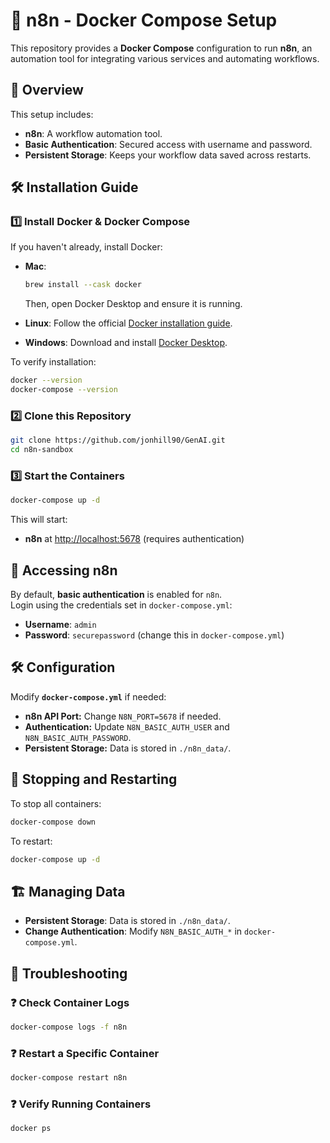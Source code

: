 # 🚀 n8n - Docker Compose Setup

This repository provides a **Docker Compose** configuration to run **n8n**, an automation tool for integrating various services and automating workflows.

## 📌 Overview

This setup includes:
- **n8n**: A workflow automation tool.
- **Basic Authentication**: Secured access with username and password.
- **Persistent Storage**: Keeps your workflow data saved across restarts.

## 🛠 Installation Guide

### 1️⃣ Install Docker & Docker Compose

If you haven't already, install Docker:

- **Mac**:  
  ```bash
  brew install --cask docker
  ```
  Then, open Docker Desktop and ensure it is running.

- **Linux**: Follow the official [Docker installation guide](https://docs.docker.com/get-docker/).

- **Windows**: Download and install [Docker Desktop](https://www.docker.com/products/docker-desktop/).

To verify installation:
```bash
docker --version
docker-compose --version
```

### 2️⃣ Clone this Repository

```bash
git clone https://github.com/jonhill90/GenAI.git
cd n8n-sandbox
```

### 3️⃣ Start the Containers

```bash
docker-compose up -d
```

This will start:
- **n8n** at [http://localhost:5678](http://localhost:5678) (requires authentication)

## 🔑 Accessing n8n

By default, **basic authentication** is enabled for `n8n`.  
Login using the credentials set in `docker-compose.yml`:

- **Username**: `admin`
- **Password**: `securepassword` (change this in `docker-compose.yml`)

## 🛠 Configuration

Modify **`docker-compose.yml`** if needed:

- **n8n API Port:** Change `N8N_PORT=5678` if needed.
- **Authentication:** Update `N8N_BASIC_AUTH_USER` and `N8N_BASIC_AUTH_PASSWORD`.
- **Persistent Storage:** Data is stored in `./n8n_data/`.

## 🔧 Stopping and Restarting

To stop all containers:

```bash
docker-compose down
```

To restart:

```bash
docker-compose up -d
```

## 🏗️ Managing Data

- **Persistent Storage**: Data is stored in `./n8n_data/`.
- **Change Authentication**: Modify `N8N_BASIC_AUTH_*` in `docker-compose.yml`.

## 🧐 Troubleshooting

### ❓ Check Container Logs

```bash
docker-compose logs -f n8n
```

### ❓ Restart a Specific Container

```bash
docker-compose restart n8n
```

### ❓ Verify Running Containers

```bash
docker ps
```